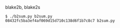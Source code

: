 

blake2b, blake2s
```
$ ./b2sum.py b2sum.py 
08432fc5ba3ef4af069d15d710c138d6f1b7c8c7 b2sum.py
```

